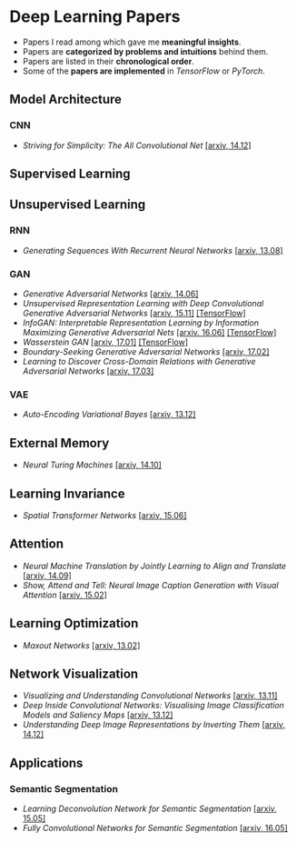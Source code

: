 # Deep Learning Papers
- Papers I read among which gave me **meaningful insights**.
- Papers are **categorized by problems and intuitions** behind them.
- Papers are listed in their **chronological order**.
- Some of the **papers are implemented** in *TensorFlow* or *PyTorch*.


## Model Architecture

### CNN
- *Striving for Simplicity: The All Convolutional Net* [[arxiv, 14.12]](http://arxiv.org/abs/1412.6806)


## Supervised Learning


## Unsupervised Learning

### RNN
- *Generating Sequences With Recurrent Neural Networks* [[arxiv, 13.08]](http://arxiv.org/abs/1308.0850)

### GAN
- *Generative Adversarial Networks* [[arxiv, 14.06]](http://arxiv.org/abs/1406.2661)
- *Unsupervised Representation Learning with Deep Convolutional Generative Adversarial Networks* [[arxiv, 15.11]](http://arxiv.org/abs/1511.06434) [[TensorFlow]](./GAN/DCGAN/tensorflow)
- *InfoGAN: Interpretable Representation Learning by Information Maximizing Generative Adversarial Nets* [[arxiv. 16.06]](https://arxiv.org/abs/1606.03657) [[TensorFlow]](./GAN/InfoGAN/tensorflow)
- *Wasserstein GAN*  [[arxiv, 17.01]](http://arxiv.org/abs/1701.07875) [[TensorFlow]](./GAN/WGAN/tensorflow)
- *Boundary-Seeking Generative Adversarial Networks*  [[arxiv, 17.02]](http://arxiv.org/abs/1702.08431)
- *Learning to Discover Cross-Domain Relations with Generative Adversarial Networks*  [[arxiv, 17.03]](http://arxiv.org/abs/1703.05192)

### VAE
- *Auto-Encoding Variational Bayes* [[arxiv, 13.12]](http://arxiv.org/abs/1312.6114)


## External Memory
- *Neural Turing Machines* [[arxiv, 14.10]](http://arxiv.org/abs/1410.5401)


## Learning Invariance
- *Spatial Transformer Networks* [[arxiv, 15.06]](http://arxiv.org/abs/1506.02025)


## Attention
- *Neural Machine Translation by Jointly Learning to Align and Translate* [[arxiv, 14.09]](http://arxiv.org/abs/1409.0473)
- *Show, Attend and Tell: Neural Image Caption Generation with Visual Attention* [[arxiv, 15.02]](http://arxiv.org/abs/1502.03044)


## Learning Optimization
- *Maxout Networks* [[arxiv, 13.02]](https://arxiv.org/abs/1302.4389)


## Network Visualization
- *Visualizing and Understanding Convolutional Networks* [[arxiv, 13.11]](http://arxiv.org/abs/1311.2901)
- *Deep Inside Convolutional Networks: Visualising Image Classification Models and Saliency Maps* [[arxiv, 13.12]](http://arxiv.org/abs/1312.6034)
- *Understanding Deep Image Representations by Inverting Them* [[arxiv, 14.12]](http://arxiv.org/abs/1412.0035)


## Applications

### Semantic Segmentation
- *Learning Deconvolution Network for Semantic Segmentation*  [[arxiv, 15.05]](https://arxiv.org/abs/1505.04366)
- *Fully Convolutional Networks for Semantic Segmentation* [[arxiv, 16.05]](https://arxiv.org/abs/1605.06211)
